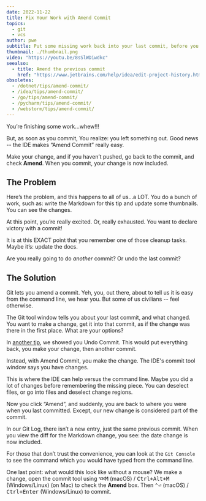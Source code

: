 ```yaml
---
date: 2022-11-22
title: Fix Your Work with Amend Commit
topics:
  - git
  - vcs
author: pwe
subtitle: Put some missing work back into your last commit, before you push.
thumbnail: ./thumbnail.png
video: "https://youtu.be/8sSlWDiwdkc"
seealso:
  - title: Amend the previous commit
    href: "https://www.jetbrains.com/help/idea/edit-project-history.html#amend-commit"
obsoletes:
  - /dotnet/tips/amend-commit/
  - /idea/tips/amend-commit/
  - /go/tips/amend-commit/
  - /pycharm/tips/amend-commit/
  - /webstorm/tips/amend-commit/
---
```


You’re finishing some work…whew!!!

But, as soon as you commit, You realize: you left something out.
Good news -- the IDE makes “Amend Commit” really easy.

Make your change, and if you haven’t pushed, go back to the commit, and check **Amend**.
When you commit, your change is now included.

## The Problem

Here’s the problem, and this happens to all of us...a LOT.
You do a bunch of work, such as: write the Markdown for this tip and update some thumbnails.
You can see the changes.

At this point, you’re really excited.
Or, really exhausted.
You want to declare victory with a commit!

It is at this EXACT point that you remember one of those cleanup tasks.
Maybe it’s: update the docs.

Are you really going to do _another_ commit? Or undo the last commit?

## The Solution

Git lets you amend a commit.
Yeh, you, out there, about to tell us it is easy from the command line, we hear you.
But some of us civilians -- feel otherwise.

The Git tool window tells you about your last commit, and what changed.
You want to make a change, get it into that commit, as if the change was there in the first place.
What are your options?

In [another tip](../undo-last-commit/), we showed you Undo Commit.
This would put everything back, you make your change, then another commit.

Instead, with Amend Commit, you make the change.
The IDE's commit tool window says you have changes.

This is where the IDE can help versus the command line.
Maybe you did a lot of changes before remembering the missing piece.
You can deselect files, or go into files and deselect change regions.

Now you click “Amend”, and suddenly, you are back to where you were when you last committed.
Except, our new change is considered part of the commit.

In our Git Log, there isn’t a new entry, just the same previous commit.
When you view the diff for the Markdown change, you see: the date change is now included.

For those that don’t trust the convenience, you can look at the `Git Console` to see the command which you would have typed from the command line.

One last point: what would this look like without a mouse?
We make a change, open the commit tool using <kbd>⌥⌘M</kbd> (macOS) / <kbd>Ctrl+Alt+M</kbd> (Windows/Linux) (on Mac) to check the **Amend** box.
Then <kbd>⌃⏎</kbd> (macOS) / <kbd>Ctrl+Enter</kbd> (Windows/Linux) to commit.
